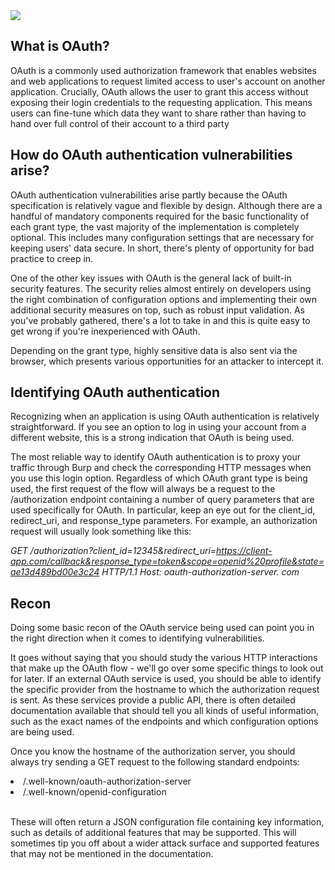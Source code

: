 <img src="../imgs/oauth.jpg" />

<h2>What is OAuth?</h2>

<p>OAuth is a commonly used authorization framework that enables websites and web applications to request limited access to user's
account on another application. Crucially, OAuth allows the user to grant this access without exposing their login credentials to the
requesting application. This means users can fine-tune which data they want to share rather than having to hand over full control of
their account to a third party</p>


<h2>How do OAuth authentication vulnerabilities arise?</h2>

OAuth authentication vulnerabilities arise partly because the OAuth specification is relatively vague and flexible by design. Although there are a handful of mandatory components required for the basic functionality of each grant type, the vast majority of the implementation is completely optional. This includes many configuration settings that are necessary for keeping users' data secure. In short, there's plenty of opportunity for bad practice to creep in.

One of the other key issues with OAuth is the general lack of built-in security features. The security relies almost entirely on developers using the right combination of configuration options and implementing their own additional security measures on top, such as robust input validation. As you've probably gathered, there's a lot to take in and this is quite easy to get wrong if you're inexperienced with OAuth.

Depending on the grant type, highly sensitive data is also sent via the browser, which presents various opportunities for an attacker to intercept it.

<h2> Identifying OAuth authentication</h2>

Recognizing when an application is using OAuth authentication is relatively straightforward. If you see an option to log in using your account from a different website, this is a strong indication that OAuth is being used.

The most reliable way to identify OAuth authentication is to proxy your traffic through Burp and check the corresponding HTTP messages when you use this login option. Regardless of which OAuth grant type is being used, the first request of the flow will always be a request to the /authorization endpoint containing a number of query parameters that are used specifically for OAuth. In particular, keep an eye out for the client_id, redirect_uri, and response_type parameters. For example, an authorization request will usually look something like this:

<i>GET /authorization?client_id=12345&redirect_uri=https://client-app.com/callback&response_type=token&scope=openid%20profile&state=ae13d489bd00e3c24 HTTP/1.1
Host: oauth-authorization-server. com</i>

<h2>Recon</h2>

Doing some basic recon of the OAuth service being used can point you in the right direction when it comes to identifying vulnerabilities.

It goes without saying that you should study the various HTTP interactions that make up the OAuth flow - we'll go over some specific things to look out for later. If an external OAuth service is used, you should be able to identify the specific provider from the hostname to which the authorization request is sent. As these services provide a public API, there is often detailed documentation available that should tell you all kinds of useful information, such as the exact names of the endpoints and which configuration options are being used.

Once you know the hostname of the authorization server, you should always try sending a GET request to the following standard endpoints:

<li>/.well-known/oauth-authorization-server</li>
<li>/.well-known/openid-configuration</li><br/>

These will often return a JSON configuration file containing key information, such as details of additional features that may be supported. This will sometimes tip you off about a wider attack surface and supported features that may not be mentioned in the documentation.
